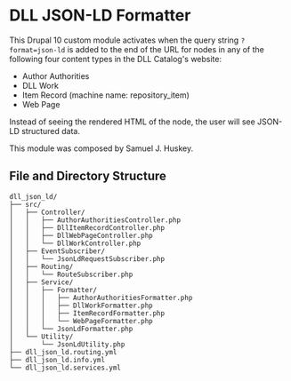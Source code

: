 # DLL JSON-LD Formatter

This Drupal 10 custom module activates when the query string `?format=json-ld` is added to the end of the URL for nodes in any 
of the following four content types in the DLL Catalog's website:

- Author Authorities
- DLL Work
- Item Record (machine name: repository_item)
- Web Page

Instead of seeing the rendered HTML of the node, the user will see JSON-LD structured data.

This module was composed by Samuel J. Huskey.

## File and Directory Structure

```
dll_json_ld/
├── src/
│   ├── Controller/
│   │   ├── AuthorAuthoritiesController.php
│   │   ├── DllItemRecordController.php
│   │   ├── DllWebPageController.php
│   │   └── DllWorkController.php
│   ├── EventSubscriber/
│   │   └── JsonLdRequestSubscriber.php
│   ├── Routing/
│   │   └── RouteSubscriber.php
│   ├── Service/
│   │   ├── Formatter/
│   │   │   ├── AuthorAuthoritiesFormatter.php
│   │   │   ├── DllWorkFormatter.php
│   │   │   ├── ItemRecordFormatter.php
│   │   │   └── WebPageFormatter.php
│   │   └── JsonLdFormatter.php
│   └── Utility/
│       └── JsonLdUtility.php
├── dll_json_ld.routing.yml
├── dll_json_ld.info.yml
└── dll_json_ld.services.yml
```
